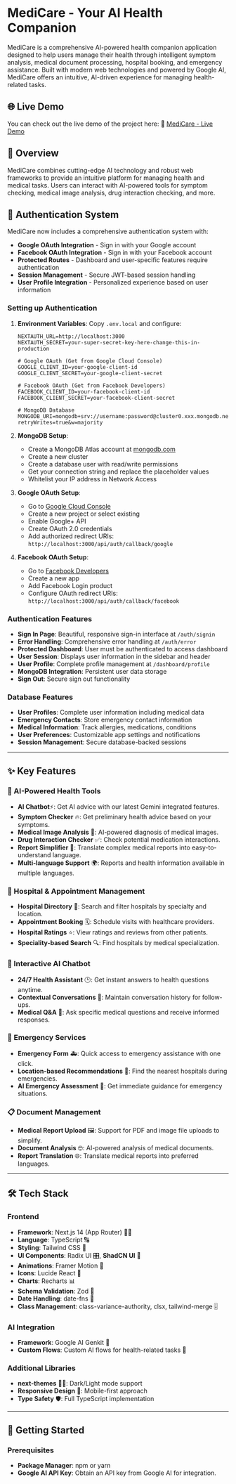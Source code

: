 # MediCare - Your AI Health Companion

MediCare is a comprehensive AI-powered health companion application designed to help users manage their health through intelligent symptom analysis, medical document processing, hospital booking, and emergency assistance. Built with modern web technologies and powered by Google AI, MediCare offers an intuitive, AI-driven experience for managing health-related tasks.

## 🌐 Live Demo

You can check out the live demo of the project here: 💖 [MediCare - Live Demo](https://byte-root-team.vercel.app/)

## 🌟 Overview

MediCare combines cutting-edge AI technology and robust web frameworks to provide an intuitive platform for managing health and medical tasks. Users can interact with AI-powered tools for symptom checking, medical image analysis, drug interaction checking, and more.

## 🔐 Authentication System

MediCare now includes a comprehensive authentication system with:

- **Google OAuth Integration** - Sign in with your Google account
- **Facebook OAuth Integration** - Sign in with your Facebook account  
- **Protected Routes** - Dashboard and user-specific features require authentication
- **Session Management** - Secure JWT-based session handling
- **User Profile Integration** - Personalized experience based on user information

### Setting up Authentication

1. **Environment Variables**: Copy `.env.local` and configure:
   ```env
   NEXTAUTH_URL=http://localhost:3000
   NEXTAUTH_SECRET=your-super-secret-key-here-change-this-in-production
   
   # Google OAuth (Get from Google Cloud Console)
   GOOGLE_CLIENT_ID=your-google-client-id
   GOOGLE_CLIENT_SECRET=your-google-client-secret
   
   # Facebook OAuth (Get from Facebook Developers)
   FACEBOOK_CLIENT_ID=your-facebook-client-id
   FACEBOOK_CLIENT_SECRET=your-facebook-client-secret
   
   # MongoDB Database
   MONGODB_URI=mongodb+srv://username:password@cluster0.xxx.mongodb.net/database?retryWrites=true&w=majority
   ```

2. **MongoDB Setup**:
   - Create a MongoDB Atlas account at [mongodb.com](https://www.mongodb.com/cloud/atlas)
   - Create a new cluster
   - Create a database user with read/write permissions
   - Get your connection string and replace the placeholder values
   - Whitelist your IP address in Network Access

3. **Google OAuth Setup**:
   - Go to [Google Cloud Console](https://console.cloud.google.com/)
   - Create a new project or select existing
   - Enable Google+ API
   - Create OAuth 2.0 credentials
   - Add authorized redirect URIs: `http://localhost:3000/api/auth/callback/google`

4. **Facebook OAuth Setup**:
   - Go to [Facebook Developers](https://developers.facebook.com/)
   - Create a new app
   - Add Facebook Login product
   - Configure OAuth redirect URIs: `http://localhost:3000/api/auth/callback/facebook`

### Authentication Features

- **Sign In Page**: Beautiful, responsive sign-in interface at `/auth/signin`
- **Error Handling**: Comprehensive error handling at `/auth/error`
- **Protected Dashboard**: User must be authenticated to access dashboard
- **User Session**: Displays user information in the sidebar and header
- **User Profile**: Complete profile management at `/dashboard/profile`
- **MongoDB Integration**: Persistent user data storage
- **Sign Out**: Secure sign out functionality

### Database Features

- **User Profiles**: Complete user information including medical data
- **Emergency Contacts**: Store emergency contact information
- **Medical Information**: Track allergies, medications, conditions
- **User Preferences**: Customizable app settings and notifications
- **Session Management**: Secure database-backed sessions

---

## ✨ Key Features

### 🤖 AI-Powered Health Tools

- **AI Chatbot**⚡: Get AI advice with our latest Gemini integrated features.
- **Symptom Checker** 🔥: Get preliminary health advice based on your symptoms.
- **Medical Image Analysis** 💯: AI-powered diagnosis of medical images.
- **Drug Interaction Checker** ✅: Check potential medication interactions.
- **Report Simplifier** 💭: Translate complex medical reports into easy-to-understand language.
- **Multi-language Support** 🌍: Reports and health information available in multiple languages.

### 🏥 Hospital & Appointment Management

- **Hospital Directory** 💼: Search and filter hospitals by specialty and location.
- **Appointment Booking** 🗓️: Schedule visits with healthcare providers.
- **Hospital Ratings** ⭐: View ratings and reviews from other patients.
- **Speciality-based Search** 🔍: Find hospitals by medical specialization.

### 💬 Interactive AI Chatbot

- **24/7 Health Assistant** 🕒: Get instant answers to health questions anytime.
- **Contextual Conversations** 💬: Maintain conversation history for follow-ups.
- **Medical Q&A** 🧠: Ask specific medical questions and receive informed responses.

### 🚨 Emergency Services

- **Emergency Form** 🚑: Quick access to emergency assistance with one click.
- **Location-based Recommendations** 📍: Find the nearest hospitals during emergencies.
- **AI Emergency Assessment** 🚨: Get immediate guidance for emergency situations.

### 📋 Document Management

- **Medical Report Upload** 🖼️: Support for PDF and image file uploads to simplify.
- **Document Analysis** 🤓: AI-powered analysis of medical documents.
- **Report Translation** 🌐: Translate medical reports into preferred languages.

---

## 🛠️ Tech Stack

### Frontend

- **Framework**: Next.js 14 (App Router) 👩‍💻
- **Language**: TypeScript 🔠
- **Styling**: Tailwind CSS 🎨
- **UI Components**: Radix UI 🎛️, **ShadCN UI** 🧩
- **Animations**: Framer Motion 🎢
- **Icons**: Lucide React 🔲
- **Charts**: Recharts 📊
- **Schema Validation**: Zod 📏
- **Date Handling**: date-fns 📅
- **Class Management**: class-variance-authority, clsx, tailwind-merge 🎚️

### AI Integration

- **Framework**: Google AI Genkit 🤖
- **Custom Flows**: Custom AI flows for health-related tasks 🌟

### Additional Libraries

- **next-themes** 🌙🌞: Dark/Light mode support
- **Responsive Design** 📱: Mobile-first approach
- **Type Safety** 🛡️: Full TypeScript implementation

---

## 🚀 Getting Started

### Prerequisites

- **Package Manager**: npm or yarn
- **Google AI API Key**: Obtain an API key from Google AI for integration.
